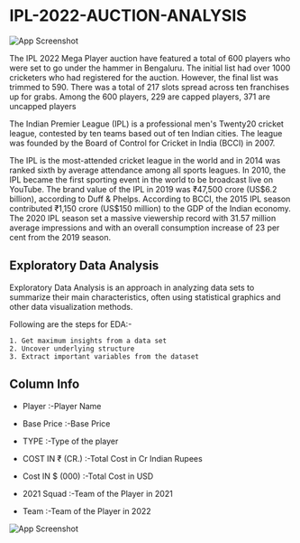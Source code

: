 # IPL-2022-AUCTION-ANALYSIS

![App Screenshot](https://imgnew.outlookindia.com/uploadimage/library/16_9/16_9_5/IMAGE_1644684708.jpg)

The IPL 2022 Mega Player auction have featured a total of 600 players who were set to go under the hammer in Bengaluru. The initial list had over 1000 cricketers who had registered for the auction. However, the final list was trimmed to 590. There was a total of 217 slots spread across ten franchises up for grabs. Among the 600 players, 229 are capped players, 371 are uncapped players

The Indian Premier League (IPL) is a professional men's Twenty20 cricket league, contested by ten teams based out of ten Indian cities. The league was founded by the Board of Control for Cricket in India (BCCI) in 2007.

The IPL is the most-attended cricket league in the world and in 2014 was ranked sixth by average attendance among all sports leagues. In 2010, the IPL became the first sporting event in the world to be broadcast live on YouTube. The brand value of the IPL in 2019 was ₹47,500 crore (US$6.2 billion), according to Duff & Phelps. According to BCCI, the 2015 IPL season contributed ₹1,150 crore (US$150 million) to the GDP of the Indian economy. The 2020 IPL season set a massive viewership record with 31.57 million average impressions and with an overall consumption increase of 23 per cent from the 2019 season.


## Exploratory Data Analysis
Exploratory Data Analysis is an approach in analyzing data sets to summarize their main characteristics, often using statistical graphics and other data visualization methods.

Following are the steps for EDA:-

    1. Get maximum insights from a data set
    2. Uncover underlying structure
    3. Extract important variables from the dataset



## Column Info
- Player :-Player Name

- Base Price :-Base Price

- TYPE :-Type of the player

- COST IN ₹ (CR.) :-Total Cost in Cr Indian Rupees

- Cost IN $ (000) :-Total Cost in USD

- 2021 Squad :-Team of the Player in 2021

- Team :-Team of the Player in 2022

![App Screenshot](https://www.sportstime247.com/wp-content/uploads/2022/02/IPL-2022-Group-Format.jpg)
